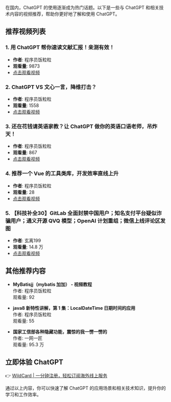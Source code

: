 在国内，ChatGPT 的使用逐渐成为热门话题。以下是一些与 ChatGPT 和相关技术内容的视频推荐，帮助你更好地了解和使用 ChatGPT。

## 推荐视频列表

### 1. 用 ChatGPT 帮你速读文献汇报！亲测有效！
- **作者**: 程序员饭粒粒  
- **观看量**: 9873  
- [点击观看视频](https://bit.ly/bewildcard)

### 2. ChatGPT VS 文心一言，降维打击？
- **作者**: 程序员饭粒粒  
- **观看量**: 1558  
- [点击观看视频](https://bit.ly/bewildcard)

### 3. 还在花钱请英语家教？让 ChatGPT 做你的英语口语老师，吊炸天！
- **作者**: 程序员饭粒粒  
- **观看量**: 867  
- [点击观看视频](https://bit.ly/bewildcard)

### 4. 推荐一个 Vue 的工具类库，开发效率直线上升
- **作者**: 程序员饭粒粒  
- **观看量**: 28  
- [点击观看视频](https://bit.ly/bewildcard)

### 5. 【科技补全30】GitLab 全面封禁中国用户；知名支付平台疑似诈骗用户；通义开源 QVQ 模型；OpenAI 计划重组；微信上线评论区发图
- **作者**: 玄离199  
- **观看量**: 14.8 万  
- [点击观看视频](https://bit.ly/bewildcard)

## 其他推荐内容

- **MyBatisjj（mybatis 加加） - 视频教程**  
  作者: 程序员饭粒粒  
  观看量: 92  

- **java8 新特性讲解，第 1 集：LocalDateTime 日期时间的应用**  
  作者: 程序员饭粒粒  
  观看量: 55  

- **国家工信部各种隐藏功能，震惊的我一愣一愣的**  
  作者: 一网一匠  
  观看量: 95.3 万  

## 立即体验 ChatGPT
👉 [WildCard | 一分钟注册，轻松订阅海外线上服务](https://bit.ly/bewildcard)

通过以上内容，你可以快速了解 ChatGPT 的应用场景和相关技术知识，提升你的学习和工作效率。